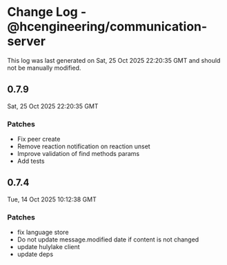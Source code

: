 # Change Log - @hcengineering/communication-server

This log was last generated on Sat, 25 Oct 2025 22:20:35 GMT and should not be manually modified.

## 0.7.9
Sat, 25 Oct 2025 22:20:35 GMT

### Patches

- Fix peer create
- Remove reaction notification on reaction unset
- Improve validation of find methods params
- Add tests

## 0.7.4
Tue, 14 Oct 2025 10:12:38 GMT

### Patches

- fix language store
- Do not update message.modified date if content is not changed 
- update hulylake client
- update deps

